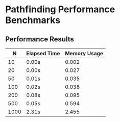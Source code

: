 # Pathfinding Performance Benchmarks

## Performance Results

| N             | Elapsed Time  | Memory Usage   |
|---------------|---------------|----------------|
| 10            | 0.00s         | 0.002          |
| 20            | 0.00s         | 0.027          |
| 50            | 0.01s         | 0.035          |
| 100           | 0.02s         | 0.038          |
| 200           | 0.08s         | 0.095          |
| 500           | 0.05s         | 0.594          |
| 1000          | 2.31s         | 2.455          |
